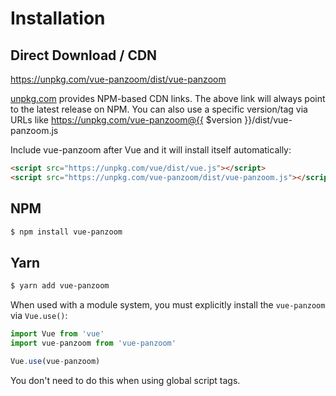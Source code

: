 # Installation

## Direct Download / CDN

https://unpkg.com/vue-panzoom/dist/vue-panzoom 

[unpkg.com](https://unpkg.com) provides NPM-based CDN links. The above link will always point to the latest release on NPM. You can also use a specific version/tag via URLs like https://unpkg.com/vue-panzoom@{{ $version }}/dist/vue-panzoom.js
 
Include vue-panzoom after Vue and it will install itself automatically:

```html
<script src="https://unpkg.com/vue/dist/vue.js"></script>
<script src="https://unpkg.com/vue-panzoom/dist/vue-panzoom.js"></script>
```

## NPM

```sh
$ npm install vue-panzoom
```

## Yarn

```sh
$ yarn add vue-panzoom
```

When used with a module system, you must explicitly install the `vue-panzoom` via `Vue.use()`:

```javascript
import Vue from 'vue'
import vue-panzoom from 'vue-panzoom'

Vue.use(vue-panzoom)
```

You don't need to do this when using global script tags.


